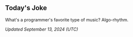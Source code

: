 ## Today's Joke
What's a programmer's favorite type of music? Algo-rhythm.

*Updated September 13, 2024 (UTC)*
